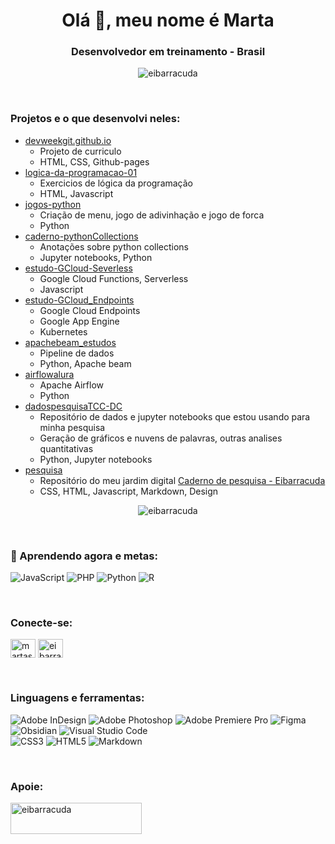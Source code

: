 <h1 align="center">Olá 👋, meu nome é Marta</h1>
<h3 align="center">Desenvolvedor em treinamento - Brasil</h3>

<p align="center"> <img src="https://komarev.com/ghpvc/?username=eibarracuda&label=Profile%20views&color=0e75b6&style=flat" alt="eibarracuda" /> </p>
<br>

<h3 align="left"> Projetos e o que desenvolvi neles:</h3>

- [devweekgit.github.io](https://github.com/eibarracuda/devweekgit.github.io)
  - Projeto de curriculo
  - HTML, CSS, Github-pages 
- [logica-da-programacao-01](https://github.com/eibarracuda/logica-da-programacao-01)
  - Exercicios de lógica da programação 
  - HTML, Javascript
- [jogos-python](https://github.com/eibarracuda/jogos-python)
  - Criação de menu, jogo de adivinhação e jogo de forca
  - Python
- [caderno-pythonCollections](https://github.com/eibarracuda/caderno-pythonCollections)
  - Anotações sobre python collections
  - Jupyter notebooks, Python
- [estudo-GCloud-Severless](https://github.com/eibarracuda/estudo-GCloud-Severless)
  - Google Cloud Functions, Serverless
  - Javascript
- [estudo-GCloud_Endpoints](https://github.com/eibarracuda/estudo-GCloud_Endpoints)
  - Google Cloud Endpoints
  - Google App Engine
  - Kubernetes
- [apachebeam_estudos](https://github.com/eibarracuda/apachebeam_estudos)
  - Pipeline de dados
  - Python, Apache beam
- [airflowalura](https://github.com/eibarracuda/airflowalura)
  - Apache Airflow
  - Python
- [dadospesquisaTCC-DC](https://github.com/eibarracuda/dadospesquisaTCC-DC)
  - Repositório de dados e jupyter notebooks que estou usando para minha pesquisa
  - Geração de gráficos e nuvens de palavras, outras analises quantitativas
  - Python, Jupyter notebooks
- [pesquisa](https://github.com/eibarracuda/pesquisa)
  - Repositório do meu jardim digital [Caderno de pesquisa - Eibarracuda](https://pesquisa-eibarracuda.vercel.app) 
  - CSS, HTML, Javascript, Markdown, Design

<p align="center">
<img src="https://github-readme-stats.vercel.app/api/top-langs?username=eibarracuda&show_icons=true&locale=en&layout=compact&theme=dracula" alt="eibarracuda" />
</p>

<br>

### 🌱 Aprendendo agora e metas:
![JavaScript](https://img.shields.io/badge/javascript-%23323330.svg?style=for-the-badge&logo=javascript&logoColor=%23F7DF1E) ![PHP](https://img.shields.io/badge/php-%23777BB4.svg?style=for-the-badge&logo=php&logoColor=white) ![Python](https://img.shields.io/badge/python-3670A0?style=for-the-badge&logo=python&logoColor=ffdd54) ![R](https://img.shields.io/badge/r-%23276DC3.svg?style=for-the-badge&logo=r&logoColor=white)

<br>
<h3 align="left">Conecte-se:</h3>
<p align="left">
<a href="https://linkedin.com/in/martasafaneta" target="blank"><img align="center" src="https://raw.githubusercontent.com/rahuldkjain/github-profile-readme-generator/master/src/images/icons/Social/linked-in-alt.svg" alt="martasafaneta" height="30" width="40" /></a>
<a href="https://instagram.com/eibarracuda" target="blank"><img align="center" src="https://raw.githubusercontent.com/rahuldkjain/github-profile-readme-generator/master/src/images/icons/Social/instagram.svg" alt="eibarracuda" height="30" width="40" /></a></p>

<br>
<h3 align="left">Linguagens e ferramentas:</h3>

![Adobe InDesign](https://img.shields.io/badge/Adobe%20InDesign-49021F?style=for-the-badge&logo=adobeindesign&logoColor=white) ![Adobe Photoshop](https://img.shields.io/badge/adobe%20photoshop-%2331A8FF.svg?style=for-the-badge&logo=adobe%20photoshop&logoColor=white) ![Adobe Premiere Pro](https://img.shields.io/badge/Adobe%20Premiere%20Pro-9999FF.svg?style=for-the-badge&logo=Adobe%20Premiere%20Pro&logoColor=white) ![Figma](https://img.shields.io/badge/figma-%23F24E1E.svg?style=for-the-badge&logo=figma&logoColor=white)<br>
![Obsidian](https://img.shields.io/badge/Obsidian-%23483699.svg?style=for-the-badge&logo=obsidian&logoColor=white) ![Visual Studio Code](https://img.shields.io/badge/Visual%20Studio%20Code-0078d7.svg?style=for-the-badge&logo=visual-studio-code&logoColor=white)<br>
![CSS3](https://img.shields.io/badge/css3-%231572B6.svg?style=for-the-badge&logo=css3&logoColor=white) ![HTML5](https://img.shields.io/badge/html5-%23E34F26.svg?style=for-the-badge&logo=html5&logoColor=white) ![Markdown](https://img.shields.io/badge/markdown-%23000000.svg?style=for-the-badge&logo=markdown&logoColor=white)<br>

<br>
<h3 align="left">Apoie:</h3>
<p><a href="https://ko-fi.com/eibarracuda"> <img align="left" src="https://cdn.ko-fi.com/cdn/kofi3.png?v=3" height="50" width="210" alt="eibarracuda" /></a></p><br><br><br>





